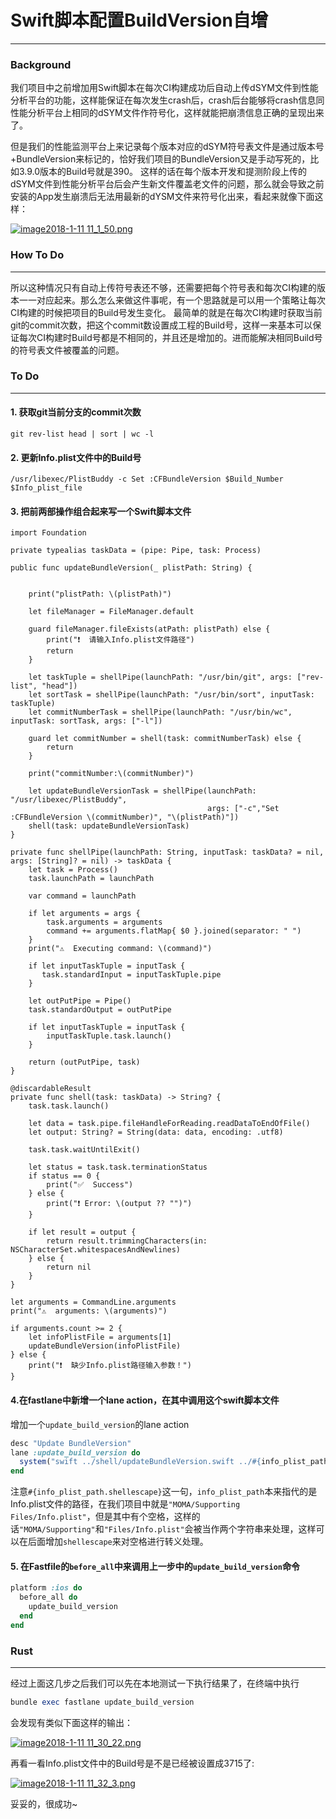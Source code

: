 # Swift脚本配置BuildVersion自增
---

### Background
我们项目中之前增加用Swift脚本在每次CI构建成功后自动上传dSYM文件到性能分析平台的功能，这样能保证在每次发生crash后，crash后台能够将crash信息同性能分析平台上相同的dSYM文件作符号化，这样就能把崩溃信息正确的呈现出来了。

但是我们的性能监测平台上来记录每个版本对应的dSYM符号表文件是通过版本号+BundleVersion来标记的，恰好我们项目的BundleVersion又是手动写死的，比如3.9.0版本的Build号就是390。
这样的话在每个版本开发和提测阶段上传的dSYM文件到性能分析平台后会产生新文件覆盖老文件的问题，那么就会导致之前安装的App发生崩溃后无法用最新的dYSM文件来符号化出来，看起来就像下面这样：

[![image2018-1-11 11_1_50.png](https://i.loli.net/2018/01/11/5a56dec12fc64.png)](https://i.loli.net/2018/01/11/5a56dec12fc64.png)

### How To Do
---
所以这种情况只有自动上传符号表还不够，还需要把每个符号表和每次CI构建的版本一一对应起来。那么怎么来做这件事呢，有一个思路就是可以用一个策略让每次CI构建的时候把项目的Build号发生变化。
最简单的就是在每次CI构建时获取当前git的commit次数，把这个commit数设置成工程的Build号，这样一来基本可以保证每次CI构建时Build号都是不相同的，并且还是增加的。进而能解决相同Build号的符号表文件被覆盖的问题。

### To Do
---

#### 1. 获取git当前分支的commit次数

```
git rev-list head | sort | wc -l
```

#### 2. 更新Info.plist文件中的Build号

```
/usr/libexec/PlistBuddy -c Set :CFBundleVersion $Build_Number $Info_plist_file
```

#### 3. 把前两部操作组合起来写一个Swift脚本文件

```
import Foundation
 
private typealias taskData = (pipe: Pipe, task: Process)
 
public func updateBundleVersion(_ plistPath: String) {
 
 
    print("plistPath: \(plistPath)")
 
    let fileManager = FileManager.default
 
    guard fileManager.fileExists(atPath: plistPath) else {
        print("❗️  请输入Info.plist文件路径")
        return
    }
     
    let taskTuple = shellPipe(launchPath: "/usr/bin/git", args: ["rev-list", "head"])
    let sortTask = shellPipe(launchPath: "/usr/bin/sort", inputTask: taskTuple)
    let commitNumberTask = shellPipe(launchPath: "/usr/bin/wc", inputTask: sortTask, args: ["-l"])
     
    guard let commitNumber = shell(task: commitNumberTask) else {
        return
    }
     
    print("commitNumber:\(commitNumber)")
     
    let updateBundleVersionTask = shellPipe(launchPath: "/usr/libexec/PlistBuddy",
                                            args: ["-c","Set :CFBundleVersion \(commitNumber)", "\(plistPath)"])
    shell(task: updateBundleVersionTask)
}
 
private func shellPipe(launchPath: String, inputTask: taskData? = nil, args: [String]? = nil) -> taskData {
    let task = Process()
    task.launchPath = launchPath
     
    var command = launchPath
     
    if let arguments = args {
        task.arguments = arguments
        command += arguments.flatMap{ $0 }.joined(separator: " ")
    }
    print("⚠️  Executing command: \(command)")
     
    if let inputTaskTuple = inputTask {
       task.standardInput = inputTaskTuple.pipe
    }
     
    let outPutPipe = Pipe()
    task.standardOutput = outPutPipe
     
    if let inputTaskTuple = inputTask {
        inputTaskTuple.task.launch()
    }
     
    return (outPutPipe, task)
}
 
@discardableResult
private func shell(task: taskData) -> String? {
    task.task.launch()
     
    let data = task.pipe.fileHandleForReading.readDataToEndOfFile()
    let output: String? = String(data: data, encoding: .utf8)
     
    task.task.waitUntilExit()
     
    let status = task.task.terminationStatus
    if status == 0 {
        print("✅  Success")
    } else {
        print("❗️ Error: \(output ?? "")")
    }
     
    if let result = output {
        return result.trimmingCharacters(in: NSCharacterSet.whitespacesAndNewlines)
    } else {
        return nil
    }
}
 
let arguments = CommandLine.arguments
print("⚠️  arguments: \(arguments)")
 
if arguments.count >= 2 {
    let infoPlistFile = arguments[1]
    updateBundleVersion(infoPlistFile)
} else {
    print("❗️  缺少Info.plist路径输入参数！")
}
```

#### 4.在fastlane中新增一个lane action，在其中调用这个swift脚本文件
  增加一个`update_build_version`的lane action
  
  ``` ruby
  desc "Update BundleVersion"
lane :update_build_version do
    system("swift ../shell/updateBundleVersion.swift ../#{info_plist_path.shellescape}")
end
  ```
  
  注意`#{info_plist_path.shellescape}`这一句，`info_plist_path`本来指代的是Info.plist文件的路径，在我们项目中就是`"MOMA/Supporting Files/Info.plist"`，但是其中有个空格，这样的话`"MOMA/Supporting"`和`"Files/Info.plist"`会被当作两个字符串来处理，这样可以在后面增加`shellescape`来对空格进行转义处理。
  
#### 5. 在Fastfile的`before_all`中来调用上一步中的`update_build_version`命令

``` ruby
platform :ios do
  before_all do
    update_build_version
  end
end
```

### Rust
---
经过上面这几步之后我们可以先在本地测试一下执行结果了，在终端中执行

``` ruby
bundle exec fastlane update_build_version
```

会发现有类似下面这样的输出：

[![image2018-1-11 11_30_22.png](https://i.loli.net/2018/01/11/5a56e098a8f95.png)](https://i.loli.net/2018/01/11/5a56e098a8f95.png)

再看一看Info.plist文件中的Build号是不是已经被设置成3715了:

[![image2018-1-11 11_32_3.png](https://i.loli.net/2018/01/11/5a56e0c7368c8.png)](https://i.loli.net/2018/01/11/5a56e0c7368c8.png)

妥妥的，很成功~
